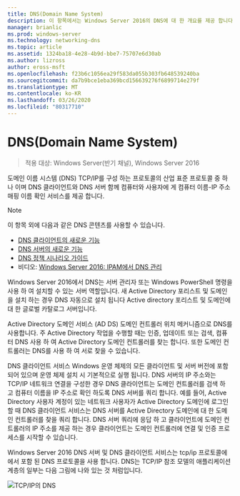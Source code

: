 ```yaml
---
title: DNS(Domain Name System)
description: 이 항목에서는 Windows Server 2016의 DNS에 대 한 개요를 제공 합니다.
manager: brianlic
ms.prod: windows-server
ms.technology: networking-dns
ms.topic: article
ms.assetid: 1324ba18-4e28-4b9d-bbe7-75707e6d30ab
ms.author: lizross
author: eross-msft
ms.openlocfilehash: f23b6c1056ea29f583da055b303fb648539240ba
ms.sourcegitcommit: da7b9bce1eba369bcd156639276f6899714e279f
ms.translationtype: MT
ms.contentlocale: ko-KR
ms.lasthandoff: 03/26/2020
ms.locfileid: "80317710"
---
```

# <a name="domain-name-system-dns"></a>DNS(Domain Name System)

>적용 대상: Windows Server(반기 채널), Windows Server 2016

도메인 이름 시스템 (DNS) TCP/IP를 구성 하는 프로토콜의 산업 표준 프로토콜 중 하나 이며 DNS 클라이언트와 DNS 서버 함께 컴퓨터와 사용자에 게 컴퓨터 이름-IP 주소 매핑 이름 확인 서비스를 제공 합니다.  
  
> [!NOTE]  
> 이 항목 외에 다음과 같은 DNS 콘텐츠를 사용할 수 있습니다.  
>   
> -   [DNS 클라이언트의 새로운 기능](What-s-New-in-DNS-Client.md)  
> -   [DNS 서버의 새로운 기능](What-s-New-in-DNS-Server.md)  
> -   [DNS 정책 시나리오 가이드](deploy/DNS-Policy-Scenario-Guide.md)  
> -   비디오: [Windows Server 2016: IPAM에서 DNS 관리](https://channel9.msdn.com/Blogs/windowsserver/Windows-Server-2016-DNS-management-in-IPAM)  
  
Windows Server 2016에서 DNS는 서버 관리자 또는 Windows PowerShell 명령을 사용 하 여 설치할 수 있는 서버 역할입니다. 새 Active Directory 포리스트 및 도메인을 설치 하는 경우 DNS 자동으로 설치 됩니다 Active directory 포리스트 및 도메인에 대 한 글로벌 카탈로그 서버입니다.  
  
Active Directory 도메인 서비스 (AD DS) 도메인 컨트롤러 위치 메커니즘으로 DNS를 사용합니다. 주 Active Directory 작업을 수행할 때는 인증, 업데이트 또는 검색, 컴퓨터 DNS 사용 하 여 Active Directory 도메인 컨트롤러를 찾는 합니다. 또한 도메인 컨트롤러는 DNS를 사용 하 여 서로 찾을 수 있습니다.  
  
DNS 클라이언트 서비스 Windows 운영 체제의 모든 클라이언트 및 서버 버전에 포함 되어 있으며 운영 체제 설치 시 기본적으로 실행 됩니다. DNS 서버의 IP 주소와는 TCP/IP 네트워크 연결을 구성한 경우 DNS 클라이언트는 도메인 컨트롤러를 검색 하 고 컴퓨터 이름을 IP 주소로 확인 하도록 DNS 서버를 쿼리 합니다. 예를 들어, Active Directory 사용자 계정이 있는 네트워크 사용자가 Active Directory 도메인에 로그인 할 때 DNS 클라이언트 서비스는 DNS 서버를 Active Directory 도메인에 대 한 도메인 컨트롤러를 찾을 쿼리 합니다. DNS 서버 쿼리에 응답 하 고 클라이언트에 도메인 컨트롤러의 IP 주소를 제공 하는 경우 클라이언트는 도메인 컨트롤러에 연결 및 인증 프로세스를 시작할 수 있습니다.  
  
Windows Server 2016 DNS 서버 및 DNS 클라이언트 서비스는 tcp/ip 프로토콜에에서 포함 된 DNS 프로토콜을 사용 합니다. DNS는 TCP/IP 참조 모델의 애플리케이션 계층의 일부는 다음 그림에 나와 있는 것 처럼입니다.  
  
![TCP/IP의 DNS](../media/Domain-Name-System--DNS-/dns_in_tcpip.jpg)  
  

